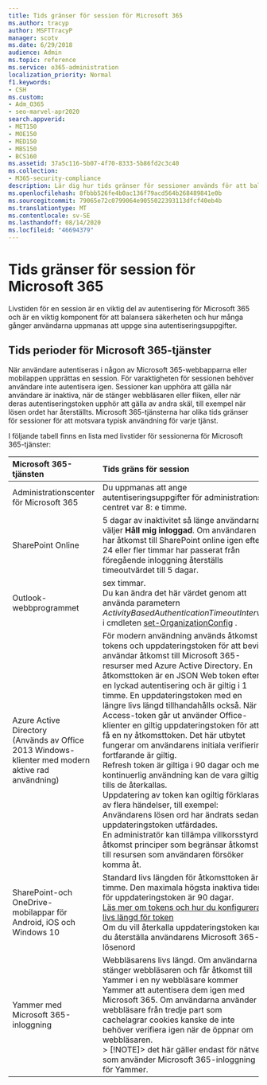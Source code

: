 ```yaml
---
title: Tids gränser för session för Microsoft 365
ms.author: tracyp
author: MSFTTracyP
manager: scotv
ms.date: 6/29/2018
audience: Admin
ms.topic: reference
ms.service: o365-administration
localization_priority: Normal
f1.keywords:
- CSH
ms.custom:
- Adm_O365
- seo-marvel-apr2020
search.appverid:
- MET150
- MOE150
- MED150
- MBS150
- BCS160
ms.assetid: 37a5c116-5b07-4f70-8333-5b86fd2c3c40
ms.collection:
- M365-security-compliance
description: Lär dig hur tids gränser för sessioner används för att balansera säkerheten och hjälpmedel i Microsoft 365-klientprogram.
ms.openlocfilehash: 8fbbb526fe4b0ac136f79acd564b268489841e0b
ms.sourcegitcommit: 79065e72c0799064e9055022393113dfcf40eb4b
ms.translationtype: MT
ms.contentlocale: sv-SE
ms.lasthandoff: 08/14/2020
ms.locfileid: "46694379"
---
```

# <a name="session-timeouts-for-microsoft-365"></a>Tids gränser för session för Microsoft 365

Livstiden för en session är en viktig del av autentisering för Microsoft 365 och är en viktig komponent för att balansera säkerheten och hur många gånger användarna uppmanas att uppge sina autentiseringsuppgifter.
  
## <a name="session-times-for-microsoft-365-services"></a>Tids perioder för Microsoft 365-tjänster

När användare autentiseras i någon av Microsoft 365-webbapparna eller mobilappen upprättas en session. För varaktigheten för sessionen behöver användare inte autentisera igen. Sessioner kan upphöra att gälla när användare är inaktiva, när de stänger webbläsaren eller fliken, eller när deras autentiseringstoken upphör att gälla av andra skäl, till exempel när lösen ordet har återställts. Microsoft 365-tjänsterna har olika tids gränser för sessioner för att motsvara typisk användning för varje tjänst.
  
I följande tabell finns en lista med livstider för sessionerna för Microsoft 365-tjänster:
  
|**Microsoft 365-tjänsten**|**Tids gräns för session**|
|:-----|:-----|
|Administrationscenter för Microsoft 365  <br/> |Du uppmanas att ange autentiseringsuppgifter för administrations centret var 8: e timme.  <br/> |
|SharePoint Online  <br/> |5 dagar av inaktivitet så länge användarna väljer **Håll mig inloggad**. Om användaren har åtkomst till SharePoint online igen efter 24 eller fler timmar har passerat från föregående inloggning återställs timeoutvärdet till 5 dagar.  <br/> |
|Outlook-webbprogrammet  <br/> |sex timmar.  <br/> Du kan ändra det här värdet genom att använda parametern  _ActivityBasedAuthenticationTimeoutInterval_ i cmdleten [set-OrganizationConfig](https://go.microsoft.com/fwlink/p/?LinkId=615378) .  <br/> |
|Azure Active Directory  <br/> (Används av Office 2013 Windows-klienter med modern aktive rad användning)  <br/> | För modern användning används åtkomst-tokens och uppdateringstoken för att bevilja användar åtkomst till Microsoft 365-resurser med Azure Active Directory. En åtkomsttoken är en JSON Web token efter en lyckad autentisering och är giltig i 1 timme. En uppdateringstoken med en längre livs längd tillhandahålls också. När Access-token går ut använder Office-klienter en giltig uppdateringstoken för att få en ny åtkomsttoken. Det här utbytet fungerar om användarens initiala verifiering fortfarande är giltig.  <br/>  Refresh token är giltiga i 90 dagar och med kontinuerlig användning kan de vara giltiga tills de återkallas.  <br/>  Uppdatering av token kan ogiltig förklaras av flera händelser, till exempel:  <br/>  Användarens lösen ord har ändrats sedan uppdateringstoken utfärdades.  <br/>  En administratör kan tillämpa villkorsstyrda åtkomst principer som begränsar åtkomsten till resursen som användaren försöker komma åt.  <br/> |
|SharePoint-och OneDrive-mobilappar för Android, iOS och Windows 10  <br/> |Standard livs längden för åtkomsttoken är 1 timme. Den maximala högsta inaktiva tiden för uppdateringstoken är 90 dagar.  <br/> [Läs mer om tokens och hur du konfigurerar livs längd för token](https://docs.microsoft.com/azure/active-directory/active-directory-configurable-token-lifetimes) <br/> Om du vill återkalla uppdateringstoken kan du återställa användarens Microsoft 365-lösenord  <br/> |
|Yammer med Microsoft 365-inloggning  <br/> |Webbläsarens livs längd. Om användarna stänger webbläsaren och får åtkomst till Yammer i en ny webbläsare kommer Yammer att autentisera dem igen med Microsoft 365. Om användarna använder webbläsare från tredje part som cachelagrar cookies kanske de inte behöver verifiera igen när de öppnar om webbläsaren.  <br/> > [!NOTE]> det här gäller endast för nätverk som använder Microsoft 365-inloggning för Yammer.           |
   

